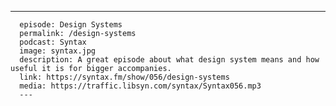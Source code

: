 ---
      episode: Design Systems
      permalink: /design-systems
      podcast: Syntax
      image: syntax.jpg
      description: A great episode about what design system means and how useful it is for bigger accompanies.
      link: https://syntax.fm/show/056/design-systems
      media: https://traffic.libsyn.com/syntax/Syntax056.mp3
      ---
